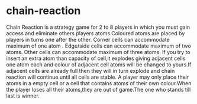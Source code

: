 # chain-reaction
Chain Reaction is a strategy game for 2 to 8 players in which you must gain access and eliminate others players atoms.Coloured atoms are placed by players in turns one after the other.  Corner cells can accommodate maximum of one atom .   Edge/side cells can accommodate maximum of two atoms.  Other cells can accommodate maximum of three atoms.  If you try to insert an extra atom than capacity of cell,it explodes giving adjacent cells one atom each and colour of adjacent cell atoms will be changed to yours.If adjacent cells are already full then they will in turn explode and chain reaction will continue until all cells are stable.  A player may only place their atoms in a empty cell or a cell that contains atoms of their own colour.When the player loses all their atoms,they are out of game.The one who stands till last is winner.
